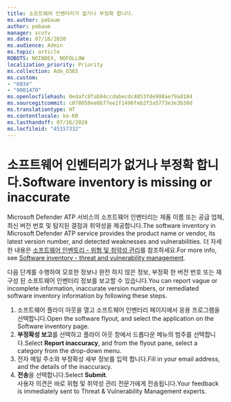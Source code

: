 ```yaml
---
title: 소프트웨어 인벤터리가 없거나 부정확 합니다.
ms.author: pebaum
author: pebaum
manager: scotv
ms.date: 07/16/2020
ms.audience: Admin
ms.topic: article
ROBOTS: NOINDEX, NOFOLLOW
localization_priority: Priority
ms.collection: Adm_O365
ms.custom:
- "6034"
- "9001470"
ms.openlocfilehash: 0edafc8fab84ccdabecdc4853fde998ae79a8184
ms.sourcegitcommit: c078058ee0b77ee1f1496feb2f3a5773e3e3b30d
ms.translationtype: HT
ms.contentlocale: ko-KR
ms.lasthandoff: 07/16/2020
ms.locfileid: "45157332"
---
```

# <a name="software-inventory-is-missing-or-inaccurate"></a><span data-ttu-id="0376a-102">소프트웨어 인벤터리가 없거나 부정확 합니다.</span><span class="sxs-lookup"><span data-stu-id="0376a-102">Software inventory is missing or inaccurate</span></span>

<span data-ttu-id="0376a-103">Microsoft Defender ATP 서비스의 소프트웨어 인벤터리는 제품 이름 또는 공급 업체, 최신 버전 번호 및 탐지된 결점과 취약성을 제공합니다.</span><span class="sxs-lookup"><span data-stu-id="0376a-103">The software inventory in Microsoft Defender ATP service provides the product name or vendor, its latest version number, and detected weaknesses and vulnerabilities.</span></span> <span data-ttu-id="0376a-104">더 자세한 내용은 [소프트웨어 인벤토리 - 위협 및 취약성 관리](https://docs.microsoft.com/windows/security/threat-protection/microsoft-defender-atp/tvm-software-inventory)를 참조하세요.</span><span class="sxs-lookup"><span data-stu-id="0376a-104">For more info, see [Software inventory - threat and vulnerability management](https://docs.microsoft.com/windows/security/threat-protection/microsoft-defender-atp/tvm-software-inventory).</span></span>

<span data-ttu-id="0376a-105">다음 단계를 수행하여 모호한 정보나 완전 하지 않은 정보, 부정확 한 버전 번호 또는 재구성 된 소프트웨어 인벤터리 정보를 보고할 수 있습니다.</span><span class="sxs-lookup"><span data-stu-id="0376a-105">You can report vague or incomplete information, inaccurate version numbers, or remediated software inventory information by following these steps.</span></span>  

1. <span data-ttu-id="0376a-106">소프트웨어 플라이 아웃을 열고 소프트웨어 인벤터리 페이지에서 응용 프로그램을 선택합니다.</span><span class="sxs-lookup"><span data-stu-id="0376a-106">Open the software flyout, and select the application on the Software inventory page.</span></span>
2. <span data-ttu-id="0376a-107">**부정확성 보고**를 선택하고 플라이 아웃 창에서 드롭다운 메뉴의 범주를 선택합니다.</span><span class="sxs-lookup"><span data-stu-id="0376a-107">Select **Report inaccuracy**, and from the flyout pane, select a category from the drop-down menu.</span></span>
3. <span data-ttu-id="0376a-108">전자 메일 주소와 부정확성 세부 정보를 입력 합니다.</span><span class="sxs-lookup"><span data-stu-id="0376a-108">Fill in your email address, and the details of the inaccuracy.</span></span>
4. <span data-ttu-id="0376a-109">**전송**을 선택합니다.</span><span class="sxs-lookup"><span data-stu-id="0376a-109">Select **Submit**.</span></span></br>
    <span data-ttu-id="0376a-110">사용자 의견은 바로 위협 및 취약성 관리 전문가에게 전송됩니다.</span><span class="sxs-lookup"><span data-stu-id="0376a-110">Your feedback is immediately sent to Threat & Vulnerability Management experts.</span></span>